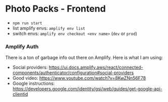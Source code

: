 # Photo Packs - Frontend

- `npm run start`
- list amplify envs: `amplify env list`
- switch envs: `amplify env checkout <env name>` (`dev` or `prod`)

### Amplify Auth

There is a ton of garbage info out there on Amplify. Here is what I am using:

- Social providers: https://ui.docs.amplify.aws/react/connected-components/authenticator/configuration#social-providers
- Good video: https://www.youtube.com/watch?v=8KwZNn56F78
- Google instructions: https://developers.google.com/identity/gsi/web/guides/get-google-api-clientid

